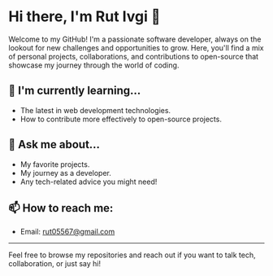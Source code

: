 # Hi there, I'm Rut Ivgi 👋

Welcome to my GitHub! I'm a passionate software developer, always on the lookout for new challenges and opportunities to grow. Here, you'll find a mix of personal projects, collaborations, and contributions to open-source that showcase my journey through the world of coding.

## 🌱 I'm currently learning...
- The latest in web development technologies.
- How to contribute more effectively to open-source projects.

## 💬 Ask me about...
- My favorite projects.
- My journey as a developer.
- Any tech-related advice you might need!

## 📫 How to reach me:
- Email: rut05567@gmail.com


---

Feel free to browse my repositories and reach out if you want to talk tech, collaboration, or just say hi!

